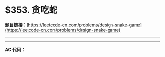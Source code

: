 # $353. 贪吃蛇

**题目链接：**[https://leetcode-cn.com/problems/design-snake-game](https://leetcode-cn.com/problems/design-snake-game)

---

<Cards card="leetcode_353_design-snake-game"></Cards>

---

**AC 代码：**

```java

```